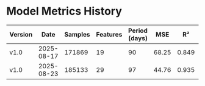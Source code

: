 # Model Metrics History

| Version | Date       | Samples | Features | Period (days) | MSE    | R²    | MAE (min) |
|---------|------------|---------|----------|--------------|--------|-------|-----------|
| v1.0    | 2025-08-17 | 171869    | 19       | 90        | 68.25  | 0.849 | 4.13    |
| v1.0 | 2025-08-23 | 185133 | 29 | 97 | 44.76 | 0.935 | 3.71 |
